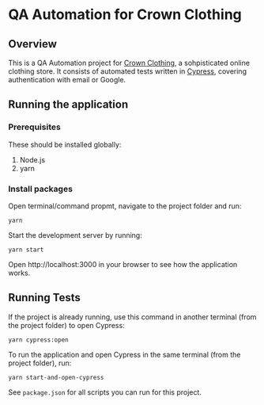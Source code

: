 # QA Automation for Crown Clothing

## Overview

This is a QA Automation project for [Crown Clothing](https://github.com/ZhangMYihua/crwn-clothing-v2), a sohpisticated online clothing store. It consists of automated tests written in [Cypress](https://www.cypress.io/), covering authentication with email or Google.

## Running the application
### Prerequisites
These should be installed globally:
1. Node.js
2. yarn
### Install packages
Open terminal/command propmt, navigate to the project folder and run:
```
yarn
```
Start the development server by running:
```
yarn start
```
Open http://localhost:3000 in your browser to see how the application works.
## Running Tests
If the project is already running, use this command in another terminal (from the project folder) to open Cypress:
```
yarn cypress:open
```
To run the application and open Cypress in the same terminal (from the project folder), run:
```
yarn start-and-open-cypress
```
See `package.json` for all scripts you can run for this project.